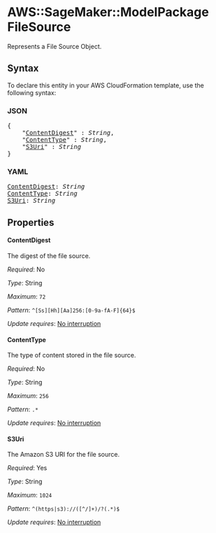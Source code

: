 # AWS::SageMaker::ModelPackage FileSource

Represents a File Source Object.

## Syntax

To declare this entity in your AWS CloudFormation template, use the following syntax:

### JSON

<pre>
{
    "<a href="#contentdigest" title="ContentDigest">ContentDigest</a>" : <i>String</i>,
    "<a href="#contenttype" title="ContentType">ContentType</a>" : <i>String</i>,
    "<a href="#s3uri" title="S3Uri">S3Uri</a>" : <i>String</i>
}
</pre>

### YAML

<pre>
<a href="#contentdigest" title="ContentDigest">ContentDigest</a>: <i>String</i>
<a href="#contenttype" title="ContentType">ContentType</a>: <i>String</i>
<a href="#s3uri" title="S3Uri">S3Uri</a>: <i>String</i>
</pre>

## Properties

#### ContentDigest

The digest of the file source.

_Required_: No

_Type_: String

_Maximum_: <code>72</code>

_Pattern_: <code>^[Ss][Hh][Aa]256:[0-9a-fA-F]{64}$</code>

_Update requires_: [No interruption](https://docs.aws.amazon.com/AWSCloudFormation/latest/UserGuide/using-cfn-updating-stacks-update-behaviors.html#update-no-interrupt)

#### ContentType

The type of content stored in the file source.

_Required_: No

_Type_: String

_Maximum_: <code>256</code>

_Pattern_: <code>.*</code>

_Update requires_: [No interruption](https://docs.aws.amazon.com/AWSCloudFormation/latest/UserGuide/using-cfn-updating-stacks-update-behaviors.html#update-no-interrupt)

#### S3Uri

The Amazon S3 URI for the file source.

_Required_: Yes

_Type_: String

_Maximum_: <code>1024</code>

_Pattern_: <code>^(https|s3)://([^/]+)/?(.*)$</code>

_Update requires_: [No interruption](https://docs.aws.amazon.com/AWSCloudFormation/latest/UserGuide/using-cfn-updating-stacks-update-behaviors.html#update-no-interrupt)

